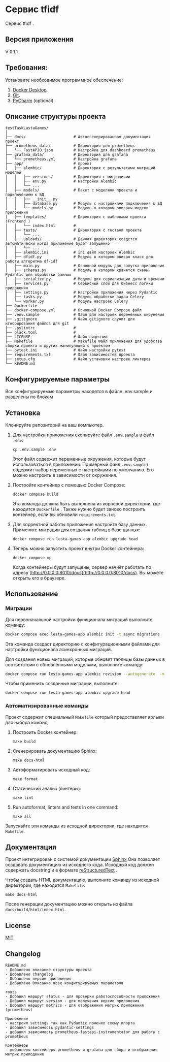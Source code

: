 # Сервис tfidf 

Сервис tfidf .

## Версия приложения
V 0.1.1

## Требования:

Установите необходимое программное обеспечение:

1. [Docker Desktop](https://www.docker.com).
2. [Git](https://github.com/git-guides/install-git).
3. [PyCharm](https://www.jetbrains.com/ru-ru/pycharm/download) (optional).


## Описание структуры проекта
```
testTaskLastaGames/
│
├── docs/                     # Автосгенерированная документация проект
├── prometheus_data/          # Директория для prometheus 
│   └── FastAPIO.json         # Настройка для dashboard prometheus
├── grafana_data/             # Директория для grafana
│   └── prometheus.yml        # Настройка grafana
├── app/                      # проект
│   ├── alembic/              # Директория с результатами миграций моделей 
│   │   ├── versions/         # Директория с миграциями
│   │   ├── env.py            # Настройки Alembic
│   │   └── ...
│   ├── models/               # Пакет с моделями проекта и подключением к БД
│   │   ├── __init__.py
│   │   ├── database.py       # Модуль с настройками подключения к БД
│   │   └── models.py         # Модуль в котором описаны модели приложения
│   ├── templates/            # Директория с шаблонами проекта (Frontend )
│   │   └── index.html        # 
│   ├── tests/                # Директория с тестами проекта
│   │   └── ...
│   ├── uploads/              # Данная директория создстся автоматически когда приложение будет запущенно
│   │   └── ...
│   ├── alembic.ini           # ini фвйл настроек Alembic
│   ├── dfidf.py              # Модуль в котором описан класс для работы алгоритма df-idf
│   ├── main.py               # Основной модуль для запуска приложения
│   ├── schemas.py            # Модуль в котором хранятся схемы Pydantic для обработки данных
│   ├── serialize.py          # Модуль для сериализации даты и времени
│   ├── services.py           # Сервисный слой для бизнесс логики приложения
│   ├── settings.py           # Настройки приложения через Pydantic
│   ├── tasks.py              # Модуль обработки задач Celery
│   └── worker.py             # Модуль настроек Celery
├── Dockerfile
├── docker-compose.yml        # Основной Docker Compose файл
├── .env.sample               # Файл для настроек переменных окружения
├── .gitignore                # Файл gitignore служит для игнорирования файлов для git
├── .pylintrc                 # 
├── black.toml                # 
├── LICENSE                   # Файл лицензии
├── Makefile                  # Makefile Файл приложения для удобства сборки проекта и других манипуляций с проектом
├── pytest.ini                # Файл настройки pytest
├── requirements.txt          # Файл зависимостей проекта
├── setup.cfg                 # Файл установки настроек линтеров
└── README.md
```


## Конфигурируемые параметры
Все конфигурируемые параметры находятся в файле .env.sample и разделены по блокам
## Установка

Клонируйте репозиторий на ваш компьютер.

1. Для настройки приложения скопируйте файл `.env.sample` в файл `.env`:
    ```shell
    cp .env.sample .env
    ```
   
    Этот файл содержит переменные окружения, которые будут использоваться в приложении. Примерный файл `.env.sample`) содержит набор переменных с настройками по умолчанию. Его можно настроить в зависимости от окружения.

2. Постройте контейнер с помощью Docker Compose:
    ```shell
    docker compose build
    ```
    Эта команда должна быть выполнена из корневой директории, где находится `Dockerfile` .
    Также нужно будет заново построить контейнер, если вы обновили `requirements.txt`.

3. Для корректной работы приложения настройте базу данных. Примените миграции для создания таблиц в базе данных:
    ```shell
    docker compose run lesta-games-app alembic upgrade head
    ```

4. Теперь можно запустить проект внутри Docker контейнера:
    ```shell
    docker compose up
    ```
   Когда контейнеры будут запущены, сервер начнёт работать по адресу [http://0.0.0.0:8010/docs](http://0.0.0.0:8010/docs). Вы можете открыть его в браузере.

## Использование

### Миграции

Для первоначальной настройки функционала миграций выполните команду:
```bash
docker compose exec lesta-games-app alembic init -t async migrations
```
Эта команда создаст директорию с конфигурационными файлами для настройки функционала асинхронных миграций.

Для создания новых миграций, которые обновят таблицы базы данных в соответствии с обновлёнными моделями, выполните команду:
```bash
docker compose run lesta-games-app alembic revision --autogenerate  -m "your description"
```

Чтобы применить созданные миграции, выполните:
```bash
docker compose run lesta-games-app alembic upgrade head
```

### Автоматизированные команды

Проект содержит специальный `Makefile` который предоставляет ярлыки для набора команд:
1. Построить Docker контейнер:
    ```shell
    make build
    ```

2. Сгенерировать документацию Sphinx:
    ```shell
    make docs-html
    ```

3. Автоформатировать исходный код:
    ```shell
    make format
    ```

4. Статический анализ (линтеры):
    ```shell
    make lint
    ```


6. Run autoformat, linters and tests in one command:
    ```shell
    make all
    ```

Запускайте эти команды из исходной директории, где находится `Makefile`.

## Документация

Проект интегрирован с системой документации [Sphinx](https://www.sphinx-doc.org/en/master/) Она позволяет создавать документацию из исходного кода. Исходный код должен содержать docstring'и в формате [reStructuredText](https://docutils.sourceforge.io/rst.html) .

Чтобы создать HTML документацию, выполните команду из исходной директории, где находится `Makefile`:
```shell
make docs-html
```

После генерации документацию можно открыть из файла `docs/build/html/index.html`.

## License
[MIT](https://choosealicense.com/licenses/mit/)

## Changelog


```
README.md
- Добавлено описание структуры проекта
- Добавлено changelog
- Добавлено версия приложения
- Добавлено Описание всех конфигурируемых параметров

routs
- Добавил маршрут status - для проверки работоспособности приложения
- Добавил маршрут version - для получения версии приложения
- Добавил маршрут metrics - для отображения метрик приложения (prometheus)

Приложение
- настроил settings так как Pydantic поменял схему ипорта
- добавил зависимость pydantic-settings
- добавил зависимость prometheus-fastapi-instrumentator для работы с prometheus

Контейнеры
- добавлены контейнеры prometheus и grafana для сбора и отображения метрик прилодения


```

